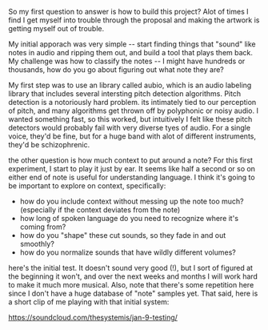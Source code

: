 So my first question to answer is how to build this project?  Alot of times I find I get myself into trouble through the proposal and making the artwork is getting myself out of trouble.   

My initial apporach was very simple -- start finding things that "sound" like notes in audio and ripping them out, and build a tool that plays them back.  My challenge was how to classify the notes -- I might have hundreds or thousands, how do you go about figuring out what note they are? 

My first step was to use an library called aubio, which is an audio labeling library that includes several intersting pitch detection algorithms.  Pitch detection is a notoriously hard problem.  its intimately tied to our perception of pitch, and many algorithms get thrown off by polyphonic or noisy audio.  I wanted something fast, so this worked, but intuitively I felt like these pitch detectors would probably fail with very diverse tyes of audio.  For a single voice, they'd be fine, but for a huge band with alot of different instruments, they'd be schizophrenic.

the other question is how much context to put around a note?  For this first experiment, I start to play it just by ear.  It seems like half a second or so on either end of note is useful for understanding language.  I think it's going to be important to explore on context, specifically: 

- how do you include context without messing up the note too much? (especially if the context deviates from the note)
- how long of spoken language do you need to recognize where it's coming from?
- how do you "shape" these cut sounds, so they fade in and out smoothly?
- how do you normalize sounds that have wildly different volumes?

here's the initial test.  It doesn't sound very good (!), but I sort of figured at the beginning it won't, and over the next weeks and months I will work hard to make it much more musical.  Also, note that there's some repetition here since I don't have a huge database of "note" samples yet.  That said, here is a short clip of me playing with that initial system:

https://soundcloud.com/thesystemis/jan-9-testing/
